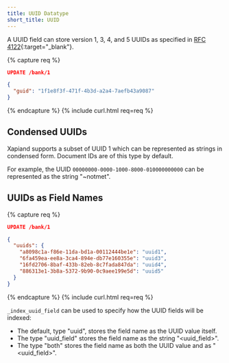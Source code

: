 ```yaml
---
title: UUID Datatype
short_title: UUID
---
```


A UUID field can store version 1, 3, 4, and 5 UUIDs as specified in [RFC 4122]{:target="_blank"}.

{% capture req %}

```json
UPDATE /bank/1

{
  "guid": "1f1e8f3f-471f-4b3d-a2a4-7aefb43a9087"
}
```
{% endcapture %}
{% include curl.html req=req %}


## Condensed UUIDs

Xapiand supports a subset of UUID 1 which can be represented as strings in
condensed form. Document IDs are of this type by default.

For example, the UUID `00000000-0000-1000-8000-010000000000` can be represented
as the string "~notmet".


## UUIDs as Field Names

{% capture req %}

```json
UPDATE /bank/1

{
  "uuids": {
    "a8098c1a-f86e-11da-bd1a-00112444be1e": "uuid1",
    "6fa459ea-ee8a-3ca4-894e-db77e160355e": "uuid3",
    "16fd2706-8baf-433b-82eb-8c7fada847da": "uuid4",
    "886313e1-3b8a-5372-9b90-0c9aee199e5d": "uuid5"
  }
}
```
{% endcapture %}
{% include curl.html req=req %}

`_index_uuid_field` can be used to specify how the UUID fields will be indexed:

+ The default, type "uuid", stores the field name as the UUID value itself.
+ The type "uuid_field" stores the field name as the string "<uuid_field>".
+ The type "both" stores the field name as both the UUID value and as "<uuid_field>".


[RFC 4122]: https://tools.ietf.org/html/rfc4122.html
